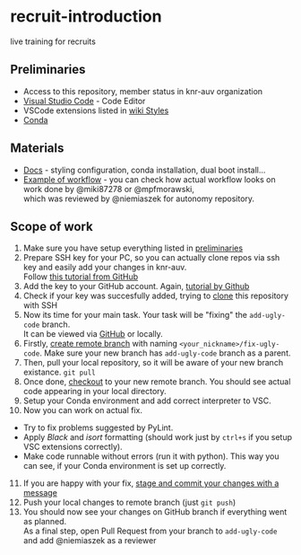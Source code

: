 # recruit-introduction
live training for recruits

## Preliminaries
- Access to this repository, member status in knr-auv organization
- [Visual Studio Code](https://code.visualstudio.com/) - Code Editor
- VSCode extensions listed in [wiki Styles](https://github.com/knr-auv/docs/wiki/Styles)
- [Conda](https://github.com/knr-auv/docs/wiki/Conda)

## Materials
- [Docs](https://github.com/knr-auv/docs) - styling configuration, conda installation, dual boot install...
- [Example of workflow](https://github.com/knr-auv/autonomy/pulls?q=) - you can check how actual workflow looks on work done by @miki87278 or @mpfmorawski, \
which was reviewed by @niemiaszek for autonomy repository.

## Scope of work

1. Make sure you have setup everything listed in [preliminaries](#preliminaries)
2. Prepare SSH key for your PC, so you can actually clone repos via ssh key and easily add your changes in knr-auv. \
Follow [this tutorial from GitHub](https://docs.github.com/en/authentication/connecting-to-github-with-ssh/generating-a-new-ssh-key-and-adding-it-to-the-ssh-agent)
3. Add the key to your GitHub account. Again, [tutorial by Github](https://docs.github.com/en/authentication/connecting-to-github-with-ssh/adding-a-new-ssh-key-to-your-github-account)
4. Check if your key was succesfully added, trying to [clone](https://docs.github.com/en/repositories/creating-and-managing-repositories/cloning-a-repository) this repository with SSH
5. Now its time for your main task. Your task will be "fixing" the `add-ugly-code` branch. \
It can be viewed via [GitHub](https://github.com/knr-auv/recruit-introduction/tree/add-ugly-code) or locally.
6. Firstly, [create remote branch](https://docs.github.com/en/pull-requests/collaborating-with-pull-requests/proposing-changes-to-your-work-with-pull-requests/creating-and-deleting-branches-within-your-repository) with naming `<your_nickname>/fix-ugly-code`. Make sure your new branch has `add-ugly-code` branch as a parent.
7. Then, pull your local repository, so it will be aware of your new branch existance. `git pull`
8. Once done, [checkout](https://git-scm.com/docs/git-checkout) to your new remote branch. You should see actual code appearing in your local directory.
9. Setup your Conda environment and add correct interpreter to VSC.
10. Now you can work on actual fix.
- Try to fix problems suggested by PyLint.
- Apply _Black_ and _isort_ formatting (should work just by `ctrl+s` if you setup VSC extensions correctly).
- Make code runnable without errors (run it with python). This way you can see, if your Conda environment is set up correctly.
11. If you are happy with your fix, [stage and commit your changes with a message](https://git-scm.com/book/en/v2/Git-Basics-Recording-Changes-to-the-Repository)
12. Push your local changes to remote branch (just `git push`)
13. You should now see your changes on GitHub branch if everything went as planned. \
As a final step, open Pull Request from your branch to `add-ugly-code` and add @niemiaszek as a reviewer
